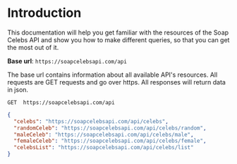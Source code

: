 # Introduction
This documentation will help you get familiar with the resources of the Soap Celebs API and show you how to make different queries, so that you can get the most out of it.

**Base url**: `https://soapcelebsapi.com/api`

The base url contains information about all available API's resources. All requests are GET requests and go over https. All responses will return data in json.


```  
GET  https://soapcelebsapi.com/api
```

``` json 
{
  "celebs": "https://soapcelebsapi.com/api/celebs",
  "randomCeleb": "https://soapcelebsapi.com/api/celebs/random",
  "maleCeleb": "https://soapcelebsapi.com/api/celebs/male",
  "femaleCeleb": "https://soapcelebsapi.com/api/celebs/female",
  "celebsList": "https://soapcelebsapi.com/api/celebs/list"
}
```